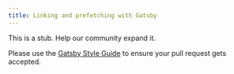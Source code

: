 ```yaml
---
title: Linking and prefetching with Gatsby
---
```


This is a stub. Help our community expand it.

Please use the [Gatsby Style Guide](/docs/docs/gatsby-style-guide.md) to ensure your
pull request gets accepted.
